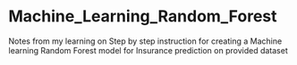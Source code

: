 # Machine_Learning_Random_Forest
Notes from my learning on Step by step instruction for creating a Machine learning Random Forest model for Insurance prediction on provided dataset
